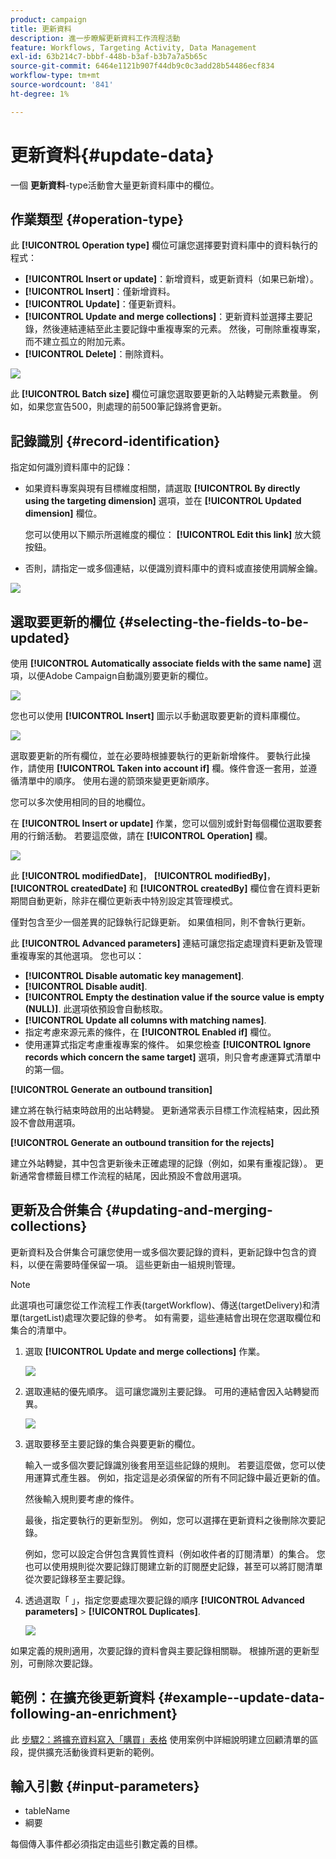 ```yaml
---
product: campaign
title: 更新資料
description: 進一步瞭解更新資料工作流程活動
feature: Workflows, Targeting Activity, Data Management
exl-id: 63b214c7-bbbf-448b-b3af-b3b7a7a5b65c
source-git-commit: 6464e1121b907f44db9c0c3add28b54486ecf834
workflow-type: tm+mt
source-wordcount: '841'
ht-degree: 1%

---
```


# 更新資料{#update-data}



一個 **更新資料**-type活動會大量更新資料庫中的欄位。

## 作業類型 {#operation-type}

此 **[!UICONTROL Operation type]** 欄位可讓您選擇要對資料庫中的資料執行的程式：

* **[!UICONTROL Insert or update]**：新增資料，或更新資料（如果已新增）。
* **[!UICONTROL Insert]**：僅新增資料。
* **[!UICONTROL Update]**：僅更新資料。
* **[!UICONTROL Update and merge collections]**：更新資料並選擇主要記錄，然後連結連結至此主要記錄中重複專案的元素。 然後，可刪除重複專案，而不建立孤立的附加元素。
* **[!UICONTROL Delete]**：刪除資料。

![](assets/s_advuser_update_data_1.png)

此 **[!UICONTROL Batch size]** 欄位可讓您選取要更新的入站轉變元素數量。 例如，如果您宣告500，則處理的前500筆記錄將會更新。

## 記錄識別 {#record-identification}

指定如何識別資料庫中的記錄：

* 如果資料專案與現有目標維度相關，請選取 **[!UICONTROL By directly using the targeting dimension]** 選項，並在 **[!UICONTROL Updated dimension]** 欄位。

  您可以使用以下顯示所選維度的欄位： **[!UICONTROL Edit this link]** 放大鏡按鈕。

* 否則，請指定一或多個連結，以便識別資料庫中的資料或直接使用調解金鑰。

![](assets/s_advuser_update_data_2.png)

## 選取要更新的欄位 {#selecting-the-fields-to-be-updated}

使用 **[!UICONTROL Automatically associate fields with the same name]** 選項，以便Adobe Campaign自動識別要更新的欄位。

![](assets/s_advuser_update_data_3b.png)

您也可以使用 **[!UICONTROL Insert]** 圖示以手動選取要更新的資料庫欄位。

![](assets/s_advuser_update_data_3.png)

選取要更新的所有欄位，並在必要時根據要執行的更新新增條件。 要執行此操作，請使用 **[!UICONTROL Taken into account if]** 欄。條件會逐一套用，並遵循清單中的順序。 使用右邊的箭頭來變更更新順序。

您可以多次使用相同的目的地欄位。

在 **[!UICONTROL Insert or update]** 作業，您可以個別或針對每個欄位選取要套用的行銷活動。 若要這麼做，請在 **[!UICONTROL Operation]** 欄。

![](assets/s_advuser_update_data_5.png)

此 **[!UICONTROL modifiedDate]**， **[!UICONTROL modifiedBy]**， **[!UICONTROL createdDate]** 和 **[!UICONTROL createdBy]** 欄位會在資料更新期間自動更新，除非在欄位更新表中特別設定其管理模式。

僅對包含至少一個差異的記錄執行記錄更新。 如果值相同，則不會執行更新。

此 **[!UICONTROL Advanced parameters]** 連結可讓您指定處理資料更新及管理重複專案的其他選項。 您也可以：

* **[!UICONTROL Disable automatic key management]**.
* **[!UICONTROL Disable audit]**.
* **[!UICONTROL Empty the destination value if the source value is empty (NULL)]**. 此選項依預設會自動核取。
* **[!UICONTROL Update all columns with matching names]**.
* 指定考慮來源元素的條件，在 **[!UICONTROL Enabled if]** 欄位。
* 使用運算式指定考慮重複專案的條件。 如果您檢查 **[!UICONTROL Ignore records which concern the same target]** 選項，則只會考慮運算式清單中的第一個。

**[!UICONTROL Generate an outbound transition]**

建立將在執行結束時啟用的出站轉變。 更新通常表示目標工作流程結束，因此預設不會啟用選項。

**[!UICONTROL Generate an outbound transition for the rejects]**

建立外站轉變，其中包含更新後未正確處理的記錄（例如，如果有重複記錄）。 更新通常會標籤目標工作流程的結尾，因此預設不會啟用選項。

## 更新及合併集合 {#updating-and-merging-collections}

更新資料及合併集合可讓您使用一或多個次要記錄的資料，更新記錄中包含的資料，以便在需要時僅保留一項。 這些更新由一組規則管理。

>[!NOTE]
>
>此選項也可讓您從工作流程工作表(targetWorkflow)、傳送(targetDelivery)和清單(targetList)處理次要記錄的參考。 如有需要，這些連結會出現在您選取欄位和集合的清單中。

1. 選取 **[!UICONTROL Update and merge collections]** 作業。

   ![](assets/update_and_merge_collections1.png)

1. 選取連結的優先順序。 這可讓您識別主要記錄。 可用的連結會因入站轉變而異。

   ![](assets/update_and_merge_collections2.png)

1. 選取要移至主要記錄的集合與要更新的欄位。

   輸入一或多個次要記錄識別後套用至這些記錄的規則。 若要這麼做，您可以使用運算式產生器。 例如，指定這是必須保留的所有不同記錄中最近更新的值。

   然後輸入規則要考慮的條件。

   最後，指定要執行的更新型別。 例如，您可以選擇在更新資料之後刪除次要記錄。

   例如，您可以設定合併包含異質性資料（例如收件者的訂閱清單）的集合。 您也可以使用規則從次要記錄訂閱建立新的訂閱歷史記錄，甚至可以將訂閱清單從次要記錄移至主要記錄。

1. 透過選取「 」，指定您要處理次要記錄的順序 **[!UICONTROL Advanced parameters]** > **[!UICONTROL Duplicates]**.

   ![](assets/update_and_merge_collections3.png)

如果定義的規則適用，次要記錄的資料會與主要記錄相關聯。 根據所選的更新型別，可刪除次要記錄。

## 範例：在擴充後更新資料 {#example--update-data-following-an-enrichment}

此 [步驟2：將擴充資料寫入「購買」表格](create-a-summary-list.md#step-2--writing-enriched-data-to-the--purchases--table) 使用案例中詳細說明建立回顧清單的區段，提供擴充活動後資料更新的範例。

## 輸入引數 {#input-parameters}

* tableName
* 綱要

每個傳入事件都必須指定由這些引數定義的目標。
